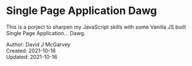 # Single Page Application Dawg

This is a porject to sharpen my JavaScript skills with some Vanilla JS built Single Page Application... Dawg.

Author: David J McGarvey  
Created: 2021-10-16  
Updated: 2021-10-16
